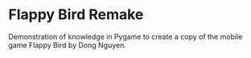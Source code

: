 # Flappy Bird Remake
Demonstration of knowledge in Pygame to create a copy of the mobile game Flappy Bird by Dong Nguyen.
